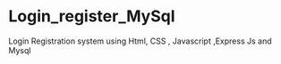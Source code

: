 # Login_register_MySql
Login Registration system using Html, CSS , Javascript ,Express Js and Mysql

